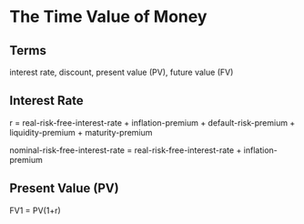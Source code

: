  # The Time Value of Money

 ## Terms

 interest rate, discount, present value (PV), future value (FV)

 ## Interest Rate

 r =    real-risk-free-interest-rate +
        inflation-premium +
        default-risk-premium +
        liquidity-premium +
        maturity-premium

nominal-risk-free-interest-rate = real-risk-free-interest-rate + inflation-premium


## Present Value (PV) 

FV1 = PV(1+r)


